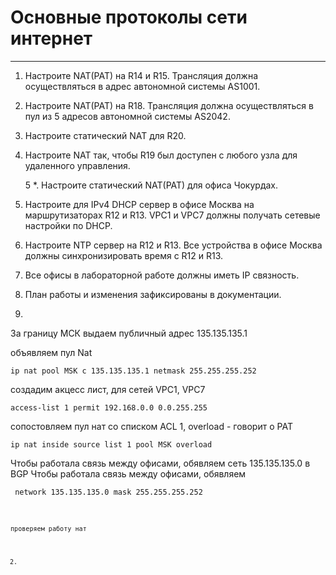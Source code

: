 # **Основные протоколы сети интернет**
________________________________________________________
1. Настроите NAT(PAT) на R14 и R15. Трансляция должна осуществляться в адрес автономной системы AS1001.
2. Настроите NAT(PAT) на R18. Трансляция должна осуществляться в пул из 5 адресов автономной системы AS2042.
3. Настроите статический NAT для R20.
4. Настроите NAT так, чтобы R19 был доступен с любого узла для удаленного управления.

    5 *.  Настроите статический NAT(PAT) для офиса Чокурдах.
5. Настроите для IPv4 DHCP сервер в офисе Москва на маршрутизаторах R12 и R13. VPC1 и VPC7 должны получать сетевые настройки по DHCP.
6. Настроите NTP сервер на R12 и R13. Все устройства в офисе Москва должны синхронизировать время с R12 и R13.
7. Все офисы в лабораторной работе должны иметь IP связность.
8. План работы и изменения зафиксированы в документации.

1.
За границу МСК выдаем публичный адрес 135.135.135.1

объявляем пул Nat
<pre><code>ip nat pool MSK с 135.135.135.1 netmask 255.255.255.252</code></pre>
создадим акцесс лист, для сетей VPC1, VPC7
<pre><code>access-list 1 permit 192.168.0.0 0.0.255.255</code></pre>
сопостовляем пул нат со списком ACL 1, overload - говорит о PAT
<pre><code>ip nat inside source list 1 pool MSK overload</code></pre>

Чтобы работала связь между офисами, обявляем сеть 135.135.135.0 в BGP
Чтобы работала связь между офисами, обявляем 
<pre><code> network 135.135.135.0 mask 255.255.255.252<code></pre>

проверяем работу нат


2. 